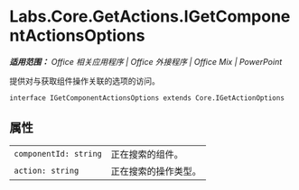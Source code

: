 ﻿
# Labs.Core.GetActions.IGetComponentActionsOptions

 _**适用范围：** Office 相关应用程序 | Office 外接程序 | Office Mix | PowerPoint_

提供对与获取组件操作关联的选项的访问。

```
interface IGetComponentActionsOptions extends Core.IGetActionOptions
```


## 属性


|||
|:-----|:-----|
| `componentId: string`|正在搜索的组件。|
| `action: string`|正在搜索的操作类型。|
